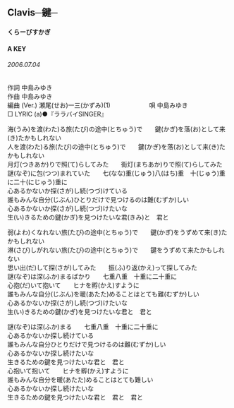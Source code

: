 ## Clavis─鍵─
#### くらーびすかぎ
#### A KEY
###### 2006.07.04


作詞     中島みゆき　　　　　   
作曲      中島みゆき  　　　   
編曲 (Ver.) 瀬尾(せお)一三(かずみ)(1)　　　　　　
唄     中島みゆき     
□ LYRIC (a)●『ララバイSINGER』   
   
海(うみ)を渡(わた)る旅(たび)の途中(とちゅう)で　　鍵(かぎ)を落(お)として来(き)たかもしれない   
人を渡(わた)る旅(たび)の途中(とちゅう)で　　鍵(かぎ)を落(お)として来(き)たかもしれない   
月灯(つきあか)りで照(て)らしてみた　　街灯(まちあか)りで照(て)らしてみた   
謎(なぞ)に包(つつ)まれていた　　七(なな)重(じゅう)八(はち)重　十(じゅう)重に二十(にじゅう)重に   
心あるかないか探(さが)し続(つづ)けている   
誰もみんな自分(じぶん)ひとりだけで見つけるのは難(むずか)しい   
心あるかないか探(さが)し続(つづ)けたいな   
生(い)きるための鍵(かぎ)を見つけたいな君(きみ)と　君と   
   
弱(よわ)くなれない旅(たび)の途中(とちゅう)で　　鍵(かぎ)をうずめて来(き)たかもしれない   
淋(さび)しがれない旅(たび)の途中(とちゅう)で　　鍵をうずめて来たかもしれない   
思い出(だ)して探(さが)してみた　　振(ふ)り返(かえ)って探してみた   
謎(なぞ)は深(ふか)まるばかり　　七重八重　十重に二十重に   
心抱(だ)いて抱いて　　ヒナを孵(かえ)すように   
誰もみんな自分(じぶん)を暖(あたた)めることはとても難(むずか)しい   
心あるかないか探(さが)し続(つづ)けたいな   
生(い)きるための鍵(かぎ)を見つけたいな君と　君と   
   
謎(なぞ)は深(ふか)まる　　七重八重　十重に二十重に   
心あるかないか探し続けている   
誰もみんな自分ひとりだけで見つけるのは難(むずか)しい   
心あるかないか探し続けたいな   
生きるための鍵を見つけたいな君と　君と   
心抱いて抱いて　　ヒナを孵(かえ)すように   
誰もみんな自分を暖(あたた)めることはとても難しい   
心あるかないか探し続けたいな   
生きるための鍵を見つけたいな君と　君と　君と   